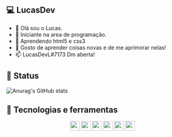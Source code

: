 ## 💻 LucasDev
- 👋 Olá sou o Lucas.
- 👀 Iniciante na area de programação. 
- 🌱 Aprendendo html5 e css3
- 💞️ Gosto de aprender coisas novas e de me aprimorar nelas!
- 📫 LucasDevL#7173 Dm aberta!

## 📔 Status
![Anurag's GitHub stats](https://github-readme-stats.vercel.app/api?username=Lucas-Henr&theme=dark&show_icons=true)

## 🧪 Tecnologias e ferramentas

<p align="center">
<img src="https://img.shields.io/badge/javascript-%23F7DF1E.svg?&style=for-the-badge&logo=javascript&logoColor=black" height="25"/>
<img src="https://img.shields.io/badge/Html-ffa500.svg?style=for-the-badge&logo=html5&logoColor=white" height="25" />
<img src="https://img.shields.io/badge/Css-7273ff.svg?style=for-the-badge&logo=css3&logoColor=white" height="25" />
<img src="https://img.shields.io/badge/node.js%20-%2343853D.svg?&style=for-the-badge&logo=node.js&logoColor=white" height="25"/>
<img src="https://img.shields.io/badge/-GitHub-181717?style=flat-square&logo=github" height="25"/>
 <img src="https://img.shields.io/badge/typescript-blue.svg?&style=for-the-badge&logo=typescript&logoColor=white" height="25"/>
</p> 

<!---
lucas-henr/lucas-henr is a ✨ special ✨ repository because its `README.md` (this file) appears on your GitHub profile.
You can click the Preview link to take a look at your changes.
--->

